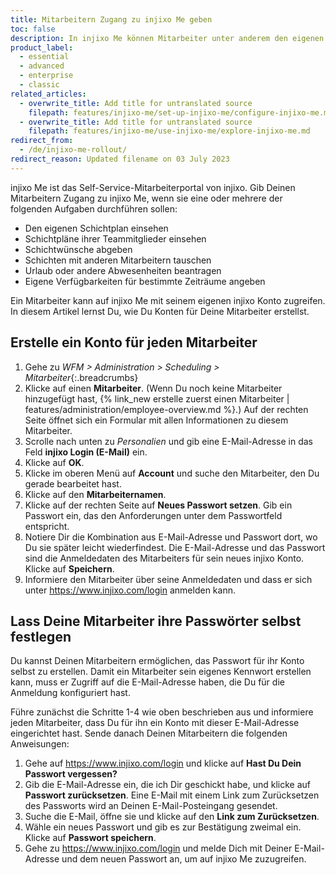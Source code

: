 ```yaml
---
title: Mitarbeitern Zugang zu injixo Me geben
toc: false
description: In injixo Me können Mitarbeiter unter anderem den eigenen Schichtplan einsehen, Schichtwünsche abgeben und Schichten mit anderen Mitarbeitern tauschen.
product_label:
  - essential
  - advanced
  - enterprise
  - classic
related_articles:
  - overwrite_title: Add title for untranslated source
    filepath: features/injixo-me/set-up-injixo-me/configure-injixo-me.md
  - overwrite_title: Add title for untranslated source
    filepath: features/injixo-me/use-injixo-me/explore-injixo-me.md
redirect_from:
  - /de/injixo-me-rollout/
redirect_reason: Updated filename on 03 July 2023
---
```


injixo Me ist das Self-Service-Mitarbeiterportal von injixo. Gib Deinen Mitarbeitern Zugang zu injixo Me, wenn sie eine oder mehrere der folgenden Aufgaben durchführen sollen:

- Den eigenen Schichtplan einsehen
- Schichtpläne ihrer Teammitglieder einsehen
- Schichtwünsche abgeben
- Schichten mit anderen Mitarbeitern tauschen
- Urlaub oder andere Abwesenheiten beantragen
- Eigene Verfügbarkeiten für bestimmte Zeiträume angeben

Ein Mitarbeiter kann auf injixo Me mit seinem eigenen injixo Konto zugreifen. In diesem Artikel lernst Du, wie Du Konten für Deine Mitarbeiter erstellst.

## Erstelle ein Konto für jeden Mitarbeiter

1. Gehe zu _WFM > Administration > Scheduling > Mitarbeiter_{:.breadcrumbs}
2. Klicke auf einen **Mitarbeiter**. (Wenn Du noch keine Mitarbeiter hinzugefügt hast, {% link_new erstelle zuerst einen Mitarbeiter | features/administration/employee-overview.md %}.) Auf der rechten Seite öffnet sich ein Formular mit allen Informationen zu diesem Mitarbeiter.
3. Scrolle nach unten zu _Personalien_ und gib eine E-Mail-Adresse in das Feld **injixo Login (E-Mail)** ein.
4. Klicke auf **OK**.
5. Klicke im oberen Menü auf **Account** und suche den Mitarbeiter, den Du gerade bearbeitet hast.
6. Klicke auf den **Mitarbeiternamen**.
7. Klicke auf der rechten Seite auf **Neues Passwort setzen**. Gib ein Passwort ein, das den Anforderungen unter dem Passwortfeld entspricht.
8. Notiere Dir die Kombination aus E-Mail-Adresse und Passwort dort, wo Du sie später leicht wiederfindest. Die E-Mail-Adresse und das Passwort sind die Anmeldedaten des Mitarbeiters für sein neues injixo Konto. Klicke auf **Speichern**.
9. Informiere den Mitarbeiter über seine Anmeldedaten und dass er sich unter https://www.injixo.com/login anmelden kann.

## Lass Deine Mitarbeiter ihre Passwörter selbst festlegen

Du kannst Deinen Mitarbeitern ermöglichen, das Passwort für ihr Konto selbst zu erstellen. Damit ein Mitarbeiter sein eigenes Kennwort erstellen kann, muss er Zugriff auf die E-Mail-Adresse haben, die Du für die Anmeldung konfiguriert hast.

Führe zunächst die Schritte 1-4 wie oben beschrieben aus und informiere jeden Mitarbeiter, dass Du für ihn ein Konto mit dieser E-Mail-Adresse eingerichtet hast. Sende danach Deinen Mitarbeitern die folgenden Anweisungen:

1. Gehe auf https://www.injixo.com/login und klicke auf **Hast Du Dein Passwort vergessen?**
2. Gib die E-Mail-Adresse ein, die ich Dir geschickt habe, und klicke auf **Passwort zurücksetzen**. Eine E-Mail mit einem Link zum Zurücksetzen des Passworts wird an Deinen E-Mail-Posteingang gesendet.
3. Suche die E-Mail, öffne sie und klicke auf den **Link zum Zurücksetzen**.
4. Wähle ein neues Passwort und gib es zur Bestätigung zweimal ein. Klicke auf **Passwort speichern**.
5. Gehe zu https://www.injixo.com/login und melde Dich mit Deiner E-Mail-Adresse und dem neuen Passwort an, um auf injixo Me zuzugreifen.
